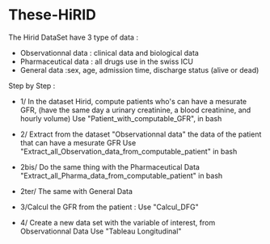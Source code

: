# These-HiRID

The Hirid DataSet have 3 type of data :

-  Observationnal data : clinical data and biological data
-  Pharmaceutical data : all drugs use in the swiss ICU
-  General data :sex, age, admission time, discharge status (alive or dead)

Step by Step : 

- 1/ In the dataset Hirid, compute patients who's can have a mesurate GFR, (have the same day a urinary creatinine, a blood creatinine, and hourly volume) 
Use "Patient_with_computable_GFR", in bash 

- 2/ Extract from the dataset "Observationnal data" the data of the patient that can have a mesurate GFR 
Use "Extract_all_Observation_data_from_computable_patient" in bash

- 2bis/ Do the same thing with the Pharmaceutical Data
"Extract_all_Pharma_data_from_computable_patient" in bash

- 2ter/ The same with General Data

- 3/Calcul the GFR from the patient :
Use "Calcul_DFG"

- 4/ Create a new data set with the variable of interest, from Observationnal Data
Use "Tableau Longitudinal"
